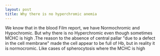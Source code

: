 ```yaml
---
layout: post
title: Why there is no hyperchromic anemia 
---
```



We know that in the blood Film report, we have Normochromic and Hypochromic. But why  there is no Hyperchromic even though sometimes MCHC is high .The reason to the absence of central pallar "due to a defect in the cell membrane" made the cell appear to be full of Hb, but in reality it is normocromic. Like cases of spherocytosis where the MCHC is high